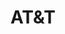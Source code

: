 ---
facebook: https://facebook.com/ATT
googleplus: https://plus.google.com/+ATT
instagram: http://instagram.com/att
linkedin: https://linkedin.com/company/at&t
logohandle: att
sort: att
title: AT&T
twitter: https://x.com/attdeals
website: https://www.att.com/
wikipedia: https://en.wikipedia.org/wiki/AT%26T
youtube: https://youtube.com/user/ShareATT
---